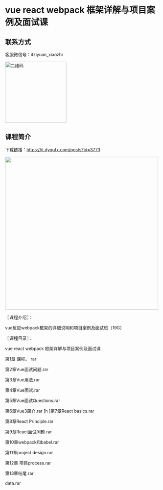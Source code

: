 # vue react webpack 框架详解与项目案例及面试课

## 联系方式

客服微信号：itziyuan_xiaozhi

<img src="https://ziyuanyun.oss-cn-guangzhou.aliyuncs.com/common/20240614073449/666b82192834a.jpg" width="200" height="200" alt="二维码">

## 课程简介

下载链接：https://it.dyqufx.com/posts?id=3773

<img src="https://ziyuanyun.oss-cn-guangzhou.aliyuncs.com/yun/20240515185329/66449429189cd.jpg" width="500" alt="">

  〖课程介绍〗：

 vue反应webpack框架的详细说明和项目案例及面试班（19G）

 〖课程目录〗：

 vue react webpack 框架详解与项目案例及面试课



 第1章 课程。 rar

 第2章Vue面试问题.rar

 第3章Vue用法.rar

 第4章Vue面试.rar

 第5章Vue面试Questions.rar

 第6章Vue3简介.rar [h ]第7章React basics.rar

 第8章React Principle.rar

 第9章React面试问题.rar

 第10章webpack和babel.rar

 第11章project design.rar

 第12章 项目process.rar

 第13章结尾.rar

 data.rar

  